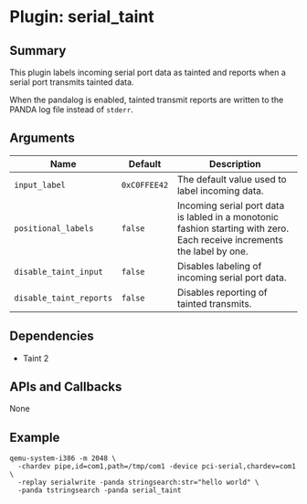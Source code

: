 Plugin: serial_taint
===========

Summary
-------
This plugin labels incoming serial port data as tainted and reports when a
serial port transmits tainted data.

When the pandalog is enabled, tainted transmit reports are written to the PANDA log file instead of `stderr`.

Arguments
---------

| Name                | Default    | Description                                             |
| ------------------- | ---------- | ------------------------------------------------------- |
| `input_label`       | `0xC0FFEE42` | The default value used to label incoming data.        |
| `positional_labels` | `false` | Incoming serial port data is labled in a monotonic fashion starting with zero. Each receive increments the label by one.|
| `disable_taint_input` | `false` | Disables labeling of incoming serial port data. |
| `disable_taint_reports` | `false` | Disables reporting of tainted transmits. |

Dependencies
------------
* Taint 2

APIs and Callbacks
------------------
None

Example
-------
```
qemu-system-i386 -m 2048 \
  -chardev pipe,id=com1,path=/tmp/com1 -device pci-serial,chardev=com1 \
  -replay serialwrite -panda stringsearch:str="hello world" \
  -panda tstringsearch -panda serial_taint
```
